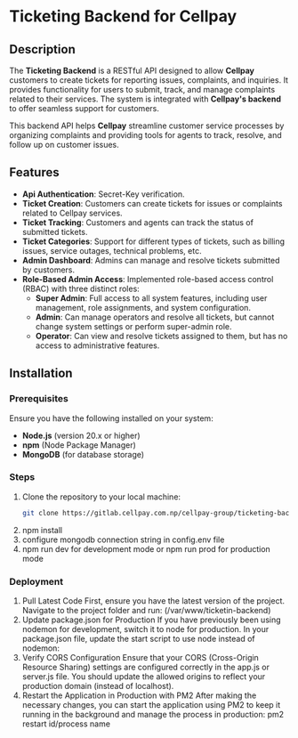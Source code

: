 # Ticketing Backend for Cellpay

## Description
The **Ticketing Backend** is a RESTful API designed to allow **Cellpay** customers to create tickets for reporting issues, complaints, and inquiries. It provides functionality for users to submit, track, and manage complaints related to their services. The system is integrated with **Cellpay's backend** to offer seamless support for customers.

This backend API helps **Cellpay** streamline customer service processes by organizing complaints and providing tools for agents to track, resolve, and follow up on customer issues.

## Features
- **Api Authentication**: Secret-Key verification.
- **Ticket Creation**: Customers can create tickets for issues or complaints related to Cellpay services.
- **Ticket Tracking**: Customers and agents can track the status of submitted tickets.
- **Ticket Categories**: Support for different types of tickets, such as billing issues, service outages, technical problems, etc.
- **Admin Dashboard**: Admins can manage and resolve tickets submitted by customers.
- **Role-Based Admin Access**: Implemented role-based access control (RBAC) with three distinct roles:
  - **Super Admin**: Full access to all system features, including user management, role assignments, and system configuration.
  - **Admin**: Can manage operators and resolve all tickets, but cannot change system settings or perform super-admin role.
  - **Operator**: Can view and resolve tickets assigned to them, but has no access to  administrative features.

## Installation

### Prerequisites
Ensure you have the following installed on your system:
- **Node.js** (version 20.x or higher)
- **npm** (Node Package Manager)
- **MongoDB** (for database storage)

### Steps
1. Clone the repository to your local machine:
   ```bash
   git clone https://gitlab.cellpay.com.np/cellpay-group/ticketing-backend.git
2. npm install
3. configure mongodb connection string in config.env file
4. npm run dev for development mode or npm run prod for production mode


### Deployment
1. Pull Latest Code
First, ensure you have the latest version of the project. Navigate to the project folder and run: (/var/www/ticketin-backend)
2. Update package.json for Production
If you have previously been using nodemon for development, switch it to node for production. In your package.json file, update the start script to use node instead of nodemon:
3. Verify CORS Configuration
Ensure that your CORS (Cross-Origin Resource Sharing) settings are configured correctly in the app.js or server.js file. You should update the allowed origins to reflect your production domain (instead of localhost).
4. Restart the Application in Production with PM2
After making the necessary changes, you can start the application using PM2 to keep it running in the background and manage the process in production:
pm2 restart id/process name